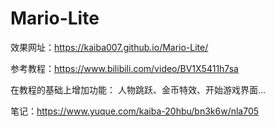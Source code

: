 # Mario-Lite
效果网址：https://kaiba007.github.io/Mario-Lite/

参考教程：https://www.bilibili.com/video/BV1X5411h7sa

在教程的基础上增加功能： 人物跳跃、金币特效、开始游戏界面...
 
笔记：https://www.yuque.com/kaiba-20hbu/bn3k6w/nla705
